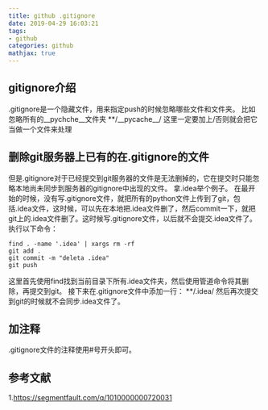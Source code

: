 ```yaml
---
title: github .gitignore
date: 2019-04-29 16:03:21
tags:
- github
categories: github
mathjax: true
---
```



## gitignore介绍
.gitignore是一个隐藏文件，用来指定push的时候忽略哪些文件和文件夹。
比如忽略所有的\_\_pychche\_\_文件夹
\*\*/\_\_pycache\_\_/
这里一定要加上/否则就会把它当做一个文件来处理

## 删除git服务器上已有的在.gitignore的文件
但是.gitignore对于已经提交到git服务器的文件是无法删掉的，它在提交时只能忽略本地尚未同步到服务器的gitignore中出现的文件。
拿.idea举个例子。
在最开始的时候，没有写.gitignore文件，就把所有的python文件上传到了git，包括.idea文件，这时候，可以先在本地把.idea文件删了，然后commit一下，就把git上的.idea文件删了。这时候写.gitignore文件，以后就不会提交.idea文件了。
执行以下命令：
``` shell
find . -name '.idea' | xargs rm -rf
git add .
git commit -m "deleta .idea"
git push
```
这里首先使用find找到当前目录下所有.idea文件夹，然后使用管道命令将其删除，再提交到git。
接下来在.gitignore文件中添加一行：
\*\*/.idea/
然后再次提交到git的时候就不会同步.idea文件了。

## 加注释
.gitignore文件的注释使用#号开头即可。

## 参考文献
1.https://segmentfault.com/q/1010000000720031
